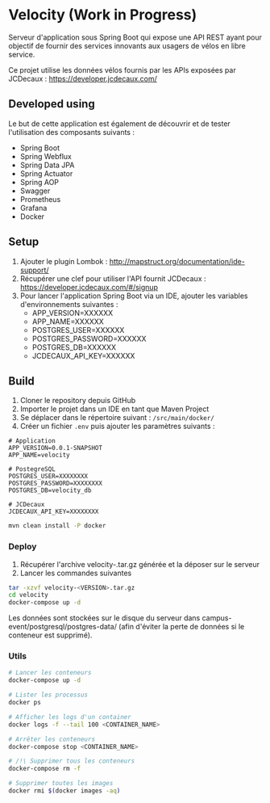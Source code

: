# Velocity (Work in Progress)

Serveur d'application sous Spring Boot qui expose une API REST ayant pour objectif de fournir des services innovants aux usagers de vélos en libre service.

Ce projet utilise les données vélos fournis par les APIs exposées par JCDecaux : https://developer.jcdecaux.com/

## Developed using

Le but de cette application est également de découvrir et de tester l'utilisation des composants suivants :

* Spring Boot
* Spring Webflux
* Spring Data JPA
* Spring Actuator
* Spring AOP
* Swagger
* Prometheus
* Grafana
* Docker

## Setup

1) Ajouter le plugin Lombok : http://mapstruct.org/documentation/ide-support/
2) Récupérer une clef pour utiliser l'API fournit JCDecaux : https://developer.jcdecaux.com/#/signup
3) Pour lancer l'application Spring Boot via un IDE, ajouter les variables d'environnements suivantes :
    * APP_VERSION=XXXXXX
    * APP_NAME=XXXXXX
    * POSTGRES_USER=XXXXXX
    * POSTGRES_PASSWORD=XXXXXX
    * POSTGRES_DB=XXXXXX
    * JCDECAUX_API_KEY=XXXXXX

## Build

1) Cloner le repository depuis GitHub
2) Importer le projet dans un IDE en tant que Maven Project
3) Se déplacer dans le répertoire suivant : ```/src/main/docker/```
4) Créer un fichier ```.env``` puis ajouter les paramètres suivants :
```
# Application
APP_VERSION=0.0.1-SNAPSHOT
APP_NAME=velocity

# PostegreSQL
POSTGRES_USER=XXXXXXXX
POSTGRES_PASSWORD=XXXXXXXX
POSTGRES_DB=velocity_db

# JCDecaux
JCDECAUX_API_KEY=XXXXXXXX
```

```bash
mvn clean install -P docker
````

### Deploy
1. Récupérer l'archive velocity-<VERSION>.tar.gz générée et la déposer sur le serveur
2. Lancer les commandes suivantes

```bash
tar -xzvf velocity-<VERSION>.tar.gz
cd velocity
docker-compose up -d
```

Les données sont stockées sur le disque du serveur dans campus-event/postgresql/postgres-data/ (afin d'éviter la perte de données si le conteneur est supprimé).

### Utils

```bash
# Lancer les conteneurs
docker-compose up -d

# Lister les processus
docker ps

# Afficher les logs d'un container
docker logs -f --tail 100 <CONTAINER_NAME>

# Arrêter les conteneurs
docker-compose stop <CONTAINER_NAME>

# /!\ Supprimer tous les conteneurs
docker-compose rm -f

# Supprimer toutes les images 
docker rmi $(docker images -aq)
```